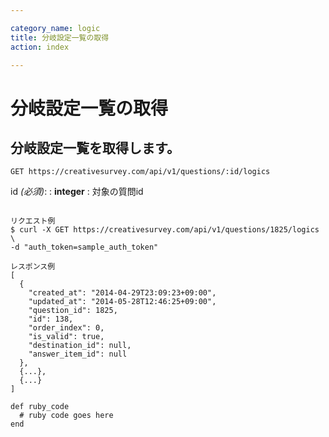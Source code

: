 ```yaml
---

category_name: logic
title: 分岐設定一覧の取得
action: index

---
```


# 分岐設定一覧の取得

## 分岐設定一覧を取得します。

`GET https://creativesurvey.com/api/v1/questions/:id/logics`

id _(必須)_:
: __integer__
: 対象の質問id

~~~

リクエスト例
$ curl -X GET https://creativesurvey.com/api/v1/questions/1825/logics \
-d "auth_token=sample_auth_token"

レスポンス例
[
  {
    "created_at": "2014-04-29T23:09:23+09:00",
    "updated_at": "2014-05-28T12:46:25+09:00",
    "question_id": 1825,
    "id": 138,
    "order_index": 0,
    "is_valid": true,
    "destination_id": null,
    "answer_item_id": null
  },
  {...},
  {...}
]

~~~

~~~
def ruby_code
  # ruby code goes here
end
~~~

